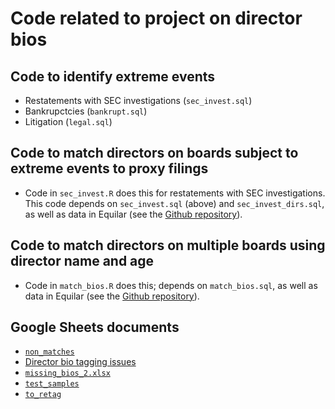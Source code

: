 # Code related to project on director bios

## Code to identify extreme events

- Restatements with SEC investigations (`sec_invest.sql`)
- Bankrupctcies (`bankrupt.sql`)
- Litigation (`legal.sql`)

## Code to match directors on boards subject to extreme events to proxy filings

- Code in `sec_invest.R` does this for restatements with SEC investigations. 
This code depends on `sec_invest.sql` (above) and `sec_invest_dirs.sql`, 
as well as data in Equilar (see the [Github repository](https://github.com/iangow/acct_data/tree/master/equilar)).

## Code to match directors on multiple boards using director name and age

- Code in `match_bios.R` does this; depends on `match_bios.sql`, 
as well as data in Equilar (see the [Github repository](https://github.com/iangow/acct_data/tree/master/equilar)).

## Google Sheets documents

 - [`non_matches`](https://docs.google.com/spreadsheets/d/1L0XqboEEMMkbPH5PBc3rWxDkOMnXCT5EhZ7dsUDFnmM)
 - [Director bio tagging issues](https://docs.google.com/spreadsheets/d/1B58Z9MEZsV69MFLIBv8DEv3sddScBYAKY2yM4ggihVo)
- [`missing_bios_2.xlsx`](https://docs.google.com/spreadsheets/d/1z8x9Owt_ztjCukYEpkc5pDD2vPOQJvrTA9UvW90cgmo/edit?gid=415833271#gid=415833271)
- [`test_samples`](https://docs.google.com/spreadsheets/d/16lq6rFmBUDoALvzAItTxcytVMEDv4yqOGmLFkoJrOqE/edit?gid=372427779#gid=372427779)
- [`to_retag`](https://docs.google.com/spreadsheets/d/1PIEYkDnH7cgdelzcLipdw8H9p7Z5dbeg521POfLFhLw)
